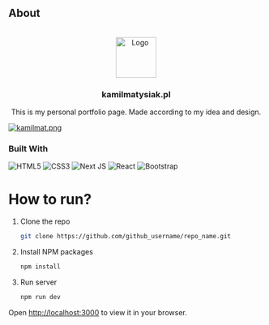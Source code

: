## About

<br />
<div align="center">
  <a href="https://github.com/g4n3sha5/kamilmatysiak.pl">
    <img src="buddha.png" alt="Logo" width="80" height="80">
  </a>

<h3 align="center">kamilmatysiak.pl</h3>

  <p align="center">
    This is my personal portfolio page. Made according to my idea and design.

  </p>
</div>

[![kamilmat.png](https://i.postimg.cc/XYkGVt4F/kamilmat.png)](www.kamilmatysiak.pl)

### Built With

![HTML5](https://img.shields.io/badge/html5-%23E34F26.svg?style=for-the-badge&logo=html5&logoColor=white)
![CSS3](https://img.shields.io/badge/css3-%231572B6.svg?style=for-the-badge&logo=css3&logoColor=white)
![Next JS](https://img.shields.io/badge/Next-black?style=for-the-badge&logo=next.js&logoColor=white)
![React](https://img.shields.io/badge/react-%2320232a.svg?style=for-the-badge&logo=react&logoColor=%2361DAFB)
![Bootstrap](https://img.shields.io/badge/bootstrap-%238511FA.svg?style=for-the-badge&logo=bootstrap&logoColor=white)

# How to run?

1. Clone the repo
   ```sh
   git clone https://github.com/github_username/repo_name.git
   ```
2. Install NPM packages
   ```sh
   npm install
   ```
3. Run server
   ```sh
   npm run dev
   ```

Open [http://localhost:3000](http://localhost:3000) to view it in your browser.
